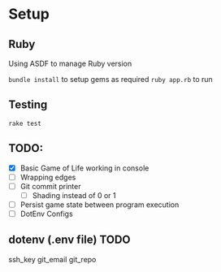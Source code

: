 # Setup

## Ruby
Using ASDF to manage Ruby version

`bundle install` to setup gems as required
`ruby app.rb` to run 

## Testing
`rake test`


## TODO:
- [x] Basic Game of Life working in console
- [ ] Wrapping edges
- [ ] Git commit printer
    - [ ] Shading instead of 0 or 1
- [ ] Persist game state between program execution
- [ ] DotEnv Configs

## dotenv (.env file) TODO
ssh_key
git_email
git_repo
